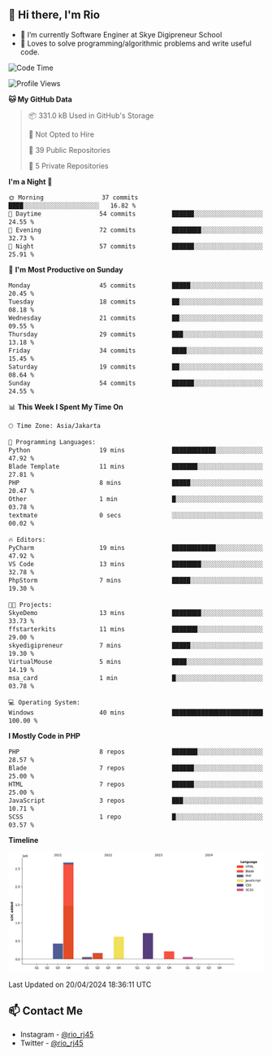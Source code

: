 ## 👋 Hi there, I'm Rio 

-  🔭 I’m currently Software Enginer at Skye Digipreneur School
-  💬 Loves to solve programming/algorithmic problems and write useful code.

<!--START_SECTION:waka-->
![Code Time](http://img.shields.io/badge/Code%20Time-1%2C034%20hrs%2029%20mins-blue)

![Profile Views](http://img.shields.io/badge/Profile%20Views-10-blue)

**🐱 My GitHub Data** 

> 📦 331.0 kB Used in GitHub's Storage 
 > 
> 🚫 Not Opted to Hire
 > 
> 📜 39 Public Repositories 
 > 
> 🔑 5 Private Repositories 
 > 
**I'm a Night 🦉** 

```text
🌞 Morning                37 commits          ████░░░░░░░░░░░░░░░░░░░░░   16.82 % 
🌆 Daytime                54 commits          ██████░░░░░░░░░░░░░░░░░░░   24.55 % 
🌃 Evening                72 commits          ████████░░░░░░░░░░░░░░░░░   32.73 % 
🌙 Night                  57 commits          ██████░░░░░░░░░░░░░░░░░░░   25.91 % 
```
📅 **I'm Most Productive on Sunday** 

```text
Monday                   45 commits          █████░░░░░░░░░░░░░░░░░░░░   20.45 % 
Tuesday                  18 commits          ██░░░░░░░░░░░░░░░░░░░░░░░   08.18 % 
Wednesday                21 commits          ██░░░░░░░░░░░░░░░░░░░░░░░   09.55 % 
Thursday                 29 commits          ███░░░░░░░░░░░░░░░░░░░░░░   13.18 % 
Friday                   34 commits          ████░░░░░░░░░░░░░░░░░░░░░   15.45 % 
Saturday                 19 commits          ██░░░░░░░░░░░░░░░░░░░░░░░   08.64 % 
Sunday                   54 commits          ██████░░░░░░░░░░░░░░░░░░░   24.55 % 
```


📊 **This Week I Spent My Time On** 

```text
🕑︎ Time Zone: Asia/Jakarta

💬 Programming Languages: 
Python                   19 mins             ████████████░░░░░░░░░░░░░   47.92 % 
Blade Template           11 mins             ███████░░░░░░░░░░░░░░░░░░   27.81 % 
PHP                      8 mins              █████░░░░░░░░░░░░░░░░░░░░   20.47 % 
Other                    1 min               █░░░░░░░░░░░░░░░░░░░░░░░░   03.78 % 
textmate                 0 secs              ░░░░░░░░░░░░░░░░░░░░░░░░░   00.02 % 

🔥 Editors: 
PyCharm                  19 mins             ████████████░░░░░░░░░░░░░   47.92 % 
VS Code                  13 mins             ████████░░░░░░░░░░░░░░░░░   32.78 % 
PhpStorm                 7 mins              █████░░░░░░░░░░░░░░░░░░░░   19.30 % 

🐱‍💻 Projects: 
SkyeDemo                 13 mins             ████████░░░░░░░░░░░░░░░░░   33.73 % 
ffstarterkits            11 mins             ███████░░░░░░░░░░░░░░░░░░   29.00 % 
skyedigipreneur          7 mins              █████░░░░░░░░░░░░░░░░░░░░   19.30 % 
VirtualMouse             5 mins              ████░░░░░░░░░░░░░░░░░░░░░   14.19 % 
msa_card                 1 min               █░░░░░░░░░░░░░░░░░░░░░░░░   03.78 % 

💻 Operating System: 
Windows                  40 mins             █████████████████████████   100.00 % 
```

**I Mostly Code in PHP** 

```text
PHP                      8 repos             ███████░░░░░░░░░░░░░░░░░░   28.57 % 
Blade                    7 repos             ██████░░░░░░░░░░░░░░░░░░░   25.00 % 
HTML                     7 repos             ██████░░░░░░░░░░░░░░░░░░░   25.00 % 
JavaScript               3 repos             ███░░░░░░░░░░░░░░░░░░░░░░   10.71 % 
SCSS                     1 repo              █░░░░░░░░░░░░░░░░░░░░░░░░   03.57 % 
```



**Timeline**

![Lines of Code chart](https://raw.githubusercontent.com/neushepa/neushepa/main/assets/bar_graph.png)


 Last Updated on 20/04/2024 18:36:11 UTC
<!--END_SECTION:waka-->

## 📫 Contact Me
- Instagram - [@rio_rj45](https://www.instagram.com/rio_rj45/)
- Twitter - [@rio_rj45](https://twitter.com/rio_rj45)
